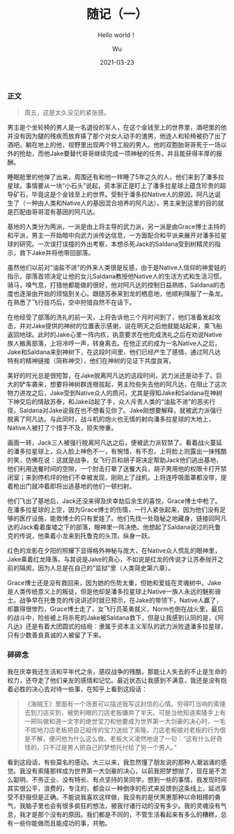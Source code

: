 ﻿---
layout: post
title: "随记（一）"
subtitle: "Hello world！"
date: 2021-03-23
author: "Wu"
header-img: "/article_img/SL_1.jpg"
catalog: true
tags: 
 - 生活碎片
 - 半个影评
---

### 正文

> 周五，这是太久没见的紧张感。

男主是个坐轮椅的男人是一名退役的军人，在这个金钱至上的世界里，酒吧里的他并没有因为腿的残疾而放弃揍了那个对女人动手的渣男，他连人和轮椅被扔了出了酒吧。躺在地上的他，视野里出现两个特工般的男人。他的双胞胎哥哥死于一场以外的抢劫，而他Jake要替代哥哥继续完成一项神秘的任务，并且能获得丰厚的报酬。

睡眠舱里的他弹了出来，周围还有和他一样睡了5年之久的人，他们来到了潘多拉星球。事情要从一块“小石头”说起，资本家正是盯上了潘多拉星球上蕴含珍贵的超导矿石，毕竟这是个金钱至上的世界。受制于潘多拉Native人的原因，阿凡达诞生了（一种由人类和Native人的基因混合培养的阿凡达）。男主来到这里的目的就是匹配由哥哥混有基因的阿凡达。

基地的人类分为两派，一派是由上将主导的武力派，另一派是由Grace博士主持的和平派，男主一开始暗中向武力派传达信息，一方面配合和平派来展开对潘多拉星球的研究。一次误打误撞的外出考察，本想杀死Jack的Saldana受到树精灵的指示，救下Jake并将他带回部落。

虽然他们以前对“油盐不进"的外来人类很是反感，由于是Native人信仰的神爱娃的指示，部落首领决定让他的女儿Saldana教授他Native人的生活方式和生活习惯。骑马，嗅气息，打猎他都能做的很好，他对阿凡达的控制日益熟练，Saldana的态度也逐渐由开始的烦恼到关心。跟随苏泰来到龙的栖息地，他顺利降服了一条龙。在熟悉了飞行技巧后，空中狩猎自然不在话下。

在他经受了部落的洗礼的前一天，上将告诉他三个月时间到了，他们准备发起攻击，并对Jake提供的神树的位置表示感谢，说在明天之后他就能站起来，乘飞船返回地球。此时的Jake心里一阵内疚，执意要求在他完成洗礼之后在劝说Native族人搬离部落，上将冷哼一声，转身离去。在他正式的成为一名Native人之后，Jake和Saldana来到神树下，在这段时间里，他们已经产生了感情，通过阿凡达特有的精神链接（简称神交），他们在神树的见证下共度良宵。

美好的时光总是很短暂，在Jake脱离阿凡达的这段时间，武力派还是动手了。巨大的铲车袭来，想要将神树群连根拔起，男主险些失去他的阿凡达，在阻止了这次物力进攻之后，Jake受到Native众人的质问，尤其是得知Jake和Saldana在神树下神交后的情敌苏泰，和Jake动起了手，众人斥责人类的“油盐不进”的恶劣行径，Saldana对Jake说我在也不想看见你了。Jake刚想要解释，就被武力派强行脱离了阿凡达。与此同时，战斗机的炮火也无情的射向潘多拉星球的大地上，Native人被打了个措手不及，损失惨重。

画面一转，Jack三人被强行脱离阿凡达之后，便被武力派软禁了。看着战火蔓延的潘多拉星球上，众人脸上神色不一，有惋惜，有不忍，上将脸上则露出一抹残酷的笑，仿佛在说：这就是战争。女飞行员和胡子哥决定帮助Jack他们逃出基地，他们利用送餐时间的空隙，一个肘击打晕了送餐大兵，胡子男用他的权限卡打开禁闭室；来到停机坪的他们不幸被发现，刚刚上了战机，上将连呼吸面罩都没带，提着枪出门就冲着即将出逃基地的他们一顿扫射。

他们飞出了基地后，Jack还没来得及庆幸劫后余生的喜悦，Grace博士中枪了。在潘多拉星球的上空，因为Grace博士的伤情，一行人紧张起来，因为他们没有足够的医疗设施，能救博士的只有爱娃了。他们先找一处隐秘之地藏身，链接回阿凡达的Jack看着废墟之下的部落，眼神里一阵决绝。他想起了Saldana说过的托鲁克的传说，他乘着小龙来到托鲁克的头顶，纵身一跃。

红色的龙影在夕阳的照耀下显得格外神秘与庞大，在Native众人慌乱的眼神里，Jake乘着红龙降落。与其说是Jake的真心，不如说是红龙的传说才让苏泰抛开之前的隔阂，因为人总是在自己的“监狱”里（人类简史第六章）。

Grace博士还是没有救回来，因为她的伤势太重，但她和爱娃在灵魂树中。Jake是人类传统意义上的叛徒，但是他却是潘多拉星球上Native一族人永远的魅影骑士。战争早在托鲁克的传说讲述时就已预示，在Jake的带领下，Native人赢了，却赢得很惨烈，Grace博士走了，女飞行员英勇就义，Norm也倒在战火里，最后的战斗中，险些被上将杀死的Jake被Saldana救下，但是让我感到认同的是，《阿凡达》还是有着大团圆式的结局：隶属于资本主义军队的武力派败退潘多拉星球，只有少数善良真诚的人被留了下来。

### 碎碎念

我在庆幸我还生活和平年代之余，感叹战争的残酷，那能让人失去的不止是生命的权力，还夺走了他们亲友的感情和记忆。最近状态让我感到不满意，我还是没有抱着必胜的决心去对待一些事，在知乎上看到这段话：

>《海贼王》里面有一个场景可以描述我写这封信的心情。穷得叮当响的索隆去到刀店买到，被势利眼的刀店老板嫌弃了半天。可是当他知道索隆手上有一把叫做和道一文字的绝世宝刀和他要成为世界第一大剑豪的决心时，一毛不拔地刀店老板把自己祖传的宝刀送给了索隆。刀店老板娘对老板的行为很是不解，便问他为什么这么做。老板大义凌然地说了一句：“这有什么好奇怪的，只不过是男人把自己的梦想托付给了另一个男人。”

看到这段话，有些莫名的感动。大三以来，我忽然懂了朋友说的那种人潮汹涌的感觉。我没有索隆那样成为世界第一大剑豪的决心，以前我把梦想抛了，现在是不怎么聪明、不务正业、没有特长、有点坚持的吴同学。想到一些的事情，我发现时间其实很公平，浪费的，专注的，都会以一种倒序的形式来反馈到这条线上，延迟享受不舒服但是正确。不能说我喜欢这样做，我没有的是伏黑惠那种以命相搏的勇气，我脑子里也会有很多疯狂的想法，被我付诸行动的没有多少。我的灵魂没有气息，我才是那个没有的原因。我们都是不同的，不管生活看起来有多么的糟糕，总有一些你能做而且能成功的事，共勉。
